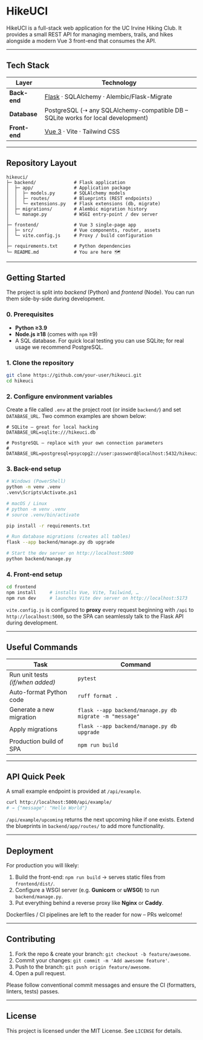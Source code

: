 # HikeUCI

HikeUCI is a full-stack web application for the UC Irvine Hiking Club.
It provides a small REST API for managing members, trails, and hikes
alongside a modern Vue 3 front-end that consumes the API.

---

## Tech Stack

| Layer      | Technology |
|------------|------------|
| **Back-end** | [Flask](https://flask.palletsprojects.com/) · SQLAlchemy · Alembic/Flask-Migrate |
| **Database** | PostgreSQL (⇢ any SQLAlchemy-compatible DB – SQLite works for local development) |
| **Front-end** | [Vue 3](https://vuejs.org/) · Vite · Tailwind CSS |

---

## Repository Layout

```text
hikeuci/
├─ backend/              # Flask application
│  ├─ app/               # Application package
│  │  ├─ models.py       # SQLAlchemy models
│  │  ├─ routes/         # Blueprints (REST endpoints)
│  │  └─ extensions.py   # Flask extensions (db, migrate)
│  ├─ migrations/        # Alembic migration history
│  └─ manage.py          # WSGI entry-point / dev server
│
├─ frontend/             # Vue 3 single-page app
│  ├─ src/               # Vue components, router, assets
│  └─ vite.config.js     # Proxy / build configuration
│
├─ requirements.txt      # Python dependencies
└─ README.md             # You are here 🗺️
```

---

## Getting Started

The project is split into *backend* (Python) and *frontend* (Node). You can
run them side-by-side during development.

### 0. Prerequisites

* **Python ≥3.9**
* **Node.js ≥18** (comes with `npm` ≥9)
* A SQL database. For quick local testing you can use SQLite; for real usage
  we recommend PostgreSQL.

### 1. Clone the repository

```bash
git clone https://github.com/your-user/hikeuci.git
cd hikeuci
```

### 2. Configure environment variables

Create a file called `.env` at the project root (or inside `backend/`) and set
`DATABASE_URL`. Two common examples are shown below:

```env
# SQLite – great for local hacking
DATABASE_URL=sqlite:///hikeuci.db

# PostgreSQL – replace with your own connection parameters
# DATABASE_URL=postgresql+psycopg2://user:password@localhost:5432/hikeuci
```

### 3. Back-end setup

```bash
# Windows (PowerShell)
python -m venv .venv
.venv\Scripts\Activate.ps1

# macOS / Linux
# python -m venv .venv
# source .venv/bin/activate

pip install -r requirements.txt

# Run database migrations (creates all tables)
flask --app backend/manage.py db upgrade

# Start the dev server on http://localhost:5000
python backend/manage.py
```

### 4. Front-end setup

```bash
cd frontend
npm install     # installs Vue, Vite, Tailwind, …
npm run dev     # launches Vite dev server on http://localhost:5173
```

`vite.config.js` is configured to **proxy** every request beginning with
`/api` to `http://localhost:5000`, so the SPA can seamlessly talk to the Flask
API during development.

---

## Useful Commands

| Task | Command |
|------|---------|
| Run unit tests *(if/when added)* | `pytest` |
| Auto-format Python code | `ruff format .` |
| Generate a new migration | `flask --app backend/manage.py db migrate -m "message"` |
| Apply migrations | `flask --app backend/manage.py db upgrade` |
| Production build of SPA | `npm run build` |

---

## API Quick Peek

A small example endpoint is provided at `/api/example`.

```bash
curl http://localhost:5000/api/example/
# → {"message": "Hello World"}
```

`/api/example/upcoming` returns the next upcoming hike if one exists.
Extend the blueprints in `backend/app/routes/` to add more functionality.

---

## Deployment

For production you will likely:

1. Build the front-end: `npm run build` → serves static files from `frontend/dist/`.
2. Configure a WSGI server (e.g. **Gunicorn** or **uWSGI**) to run
   `backend/manage.py`.
3. Put everything behind a reverse proxy like **Nginx** or **Caddy**.

Dockerfiles / CI pipelines are left to the reader for now – PRs welcome!

---

## Contributing

1. Fork the repo & create your branch: `git checkout ‑b feature/awesome`.
2. Commit your changes: `git commit -m 'Add awesome feature'`.
3. Push to the branch: `git push origin feature/awesome`.
4. Open a pull request.

Please follow conventional commit messages and ensure the
CI (formatters, linters, tests) passes.

---

## License

This project is licensed under the MIT License. See `LICENSE` for details. 